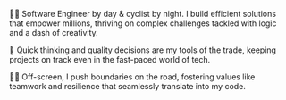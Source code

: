 
👨‍💻 Software Engineer by day & cyclist by night. I build efficient solutions that empower millions, thriving on complex challenges tackled with logic and a dash of creativity. 

🚴 Quick thinking and quality decisions are my tools of the trade, keeping projects on track even in the fast-paced world of tech.

👨‍🏫 Off-screen, I push boundaries on the road, fostering values like teamwork and resilience that seamlessly translate into my code.
